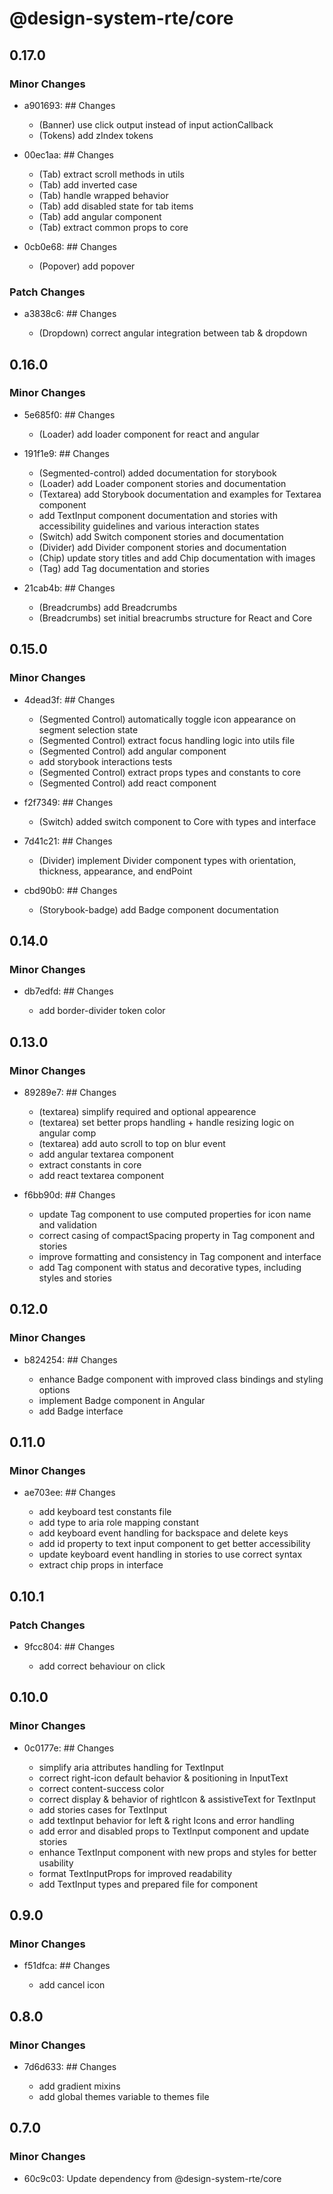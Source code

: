 # @design-system-rte/core

## 0.17.0

### Minor Changes

- a901693: ## Changes

  - (Banner) use click output instead of input actionCallback
  - (Tokens) add zIndex tokens

- 00ec1aa: ## Changes

  - (Tab) extract scroll methods in utils
  - (Tab) add inverted case
  - (Tab) handle wrapped behavior
  - (Tab) add disabled state for tab items
  - (Tab) add angular component
  - (Tab) extract common props to core

- 0cb0e68: ## Changes

  - (Popover) add popover

### Patch Changes

- a3838c6: ## Changes

  - (Dropdown) correct angular integration between tab & dropdown

## 0.16.0

### Minor Changes

- 5e685f0: ## Changes

  - (Loader) add loader component for react and angular

- 191f1e9: ## Changes

  - (Segmented-control) added documentation for storybook
  - (Loader) add Loader component stories and documentation
  - (Textarea) add Storybook documentation and examples for Textarea component
  - add TextInput component documentation and stories with accessibility guidelines and various interaction states
  - (Switch) add Switch component stories and documentation
  - (Divider) add Divider component stories and documentation
  - (Chip) update story titles and add Chip documentation with images
  - (Tag) add Tag documentation and stories

- 21cab4b: ## Changes

  - (Breadcrumbs) add Breadcrumbs
  - (Breadcrumbs) set initial breacrumbs structure for React and Core

## 0.15.0

### Minor Changes

- 4dead3f: ## Changes

  - (Segmented Control) automatically toggle icon appearance on segment selection state
  - (Segmented Control) extract focus handling logic into utils file
  - (Segmented Control) add angular component
  - add storybook interactions tests
  - (Segmented Control) extract props types and constants to core
  - (Segmented Control) add react component

- f2f7349: ## Changes

  - (Switch) added switch component to Core with types and interface

- 7d41c21: ## Changes

  - (Divider) implement Divider component types with orientation, thickness, appearance, and endPoint

- cbd90b0: ## Changes

  - (Storybook-badge) add Badge component documentation

## 0.14.0

### Minor Changes

- db7edfd: ## Changes

  - add border-divider token color

## 0.13.0

### Minor Changes

- 89289e7: ## Changes

  - (textarea) simplify required and optional appearence
  - (textarea) set better props handling + handle resizing logic on angular comp
  - (textarea) add auto scroll to top on blur event
  - add angular textarea component
  - extract constants in core
  - add react textarea component

- f6bb90d: ## Changes

  - update Tag component to use computed properties for icon name and validation
  - correct casing of compactSpacing property in Tag component and stories
  - improve formatting and consistency in Tag component and interface
  - add Tag component with status and decorative types, including styles and stories

## 0.12.0

### Minor Changes

- b824254: ## Changes

  - enhance Badge component with improved class bindings and styling options
  - implement Badge component in Angular
  - add Badge interface

## 0.11.0

### Minor Changes

- ae703ee: ## Changes

  - add keyboard test constants file
  - add type to aria role mapping constant
  - add keyboard event handling for backspace and delete keys
  - add id property to text input component to get better accessibility
  - update keyboard event handling in stories to use correct syntax
  - extract chip props in interface

## 0.10.1

### Patch Changes

- 9fcc804: ## Changes

  - add correct behaviour on click

## 0.10.0

### Minor Changes

- 0c0177e: ## Changes

  - simplify aria attributes handling for TextInput
  - correct right-icon default behavior & positioning in InputText
  - correct content-success color
  - correct display & behavior of rightIcon & assistiveText for TextInput
  - add stories cases for TextInput
  - add textInput behavior for left & right Icons and error handling
  - add error and disabled props to TextInput component and update stories
  - enhance TextInput component with new props and styles for better usability
  - format TextInputProps for improved readability
  - add TextInput types and prepared file for component

## 0.9.0

### Minor Changes

- f51dfca: ## Changes

  - add cancel icon

## 0.8.0

### Minor Changes

- 7d6d633: ## Changes

  - add gradient mixins
  - add global themes variable to themes file

## 0.7.0

### Minor Changes

- 60c9c03: Update dependency from @design-system-rte/core

